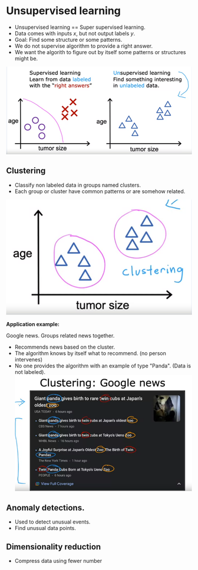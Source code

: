 # Unsupervised learning

- Unsupervised learning == Super supervised learning.
- Data comes with inputs *x*, but not output labels *y*.
- Goal: Find some structure or some patterns.
- We do not supervise algorithm to provide a right answer. 
- We want the algorith to figure out by itself some patterns or structures might be.

![alt text](/resources/images/01.Regression_and_classification/03.Unsupervised_Learning.md/unsupervised_learning.png)

## Clustering
- Classify non labeled data in groups named clusters.
- Each group or cluster have common patterns or are somehow related. 

![alt text](/resources/images/01.Regression_and_classification/03.Unsupervised_Learning.md/clustering.png)

**Application example:**

Google news. Groups related news together.
- Recommends news based on the cluster. 
- The algorithm knows by itself what to recommend. (no person intervenes)
- No one provides the algorithm with an example of type "Panda". (Data is not labeled).
![alt text](/resources/images/01.Regression_and_classification/03.Unsupervised_Learning.md/clustering_example.png)

## Anomaly detections.
- Used to detect unusual events.
- Find unusual data points. 

## Dimensionality reduction 
- Compress data using fewer number


